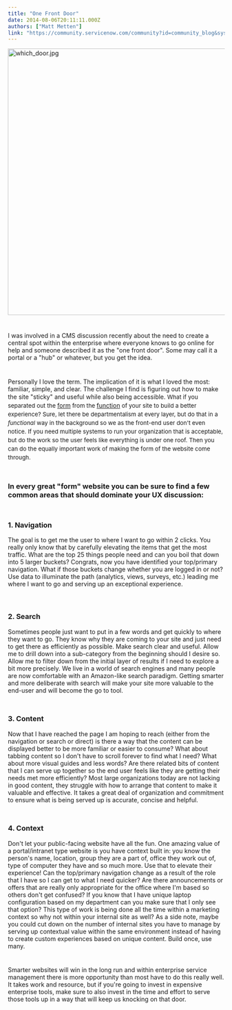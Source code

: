 ```yaml
---
title: "One Front Door"
date: 2014-08-06T20:11:11.000Z
authors: ["Matt Metten"]
link: "https://community.servicenow.com/community?id=community_blog&sys_id=857c22e1dbd0dbc01dcaf3231f9619e4"
---
```

<p><a _jive_internal="true" href="/servlet/JiveServlet/showImage/38-3310-12322/which_door.jpg"><img  alt="which_door.jpg" class="image-0 jive-image" height="222" src="3afe09c2db589f048c8ef4621f96194e.iix" style="height: auto; display: block; margin-left: auto; margin-right: auto;" width="618"/></a></p><p style="min-height: 8pt; height: 8pt; padding: 0px;">  </p><p>I was involved in a CMS discussion recently about the need to create a central spot within the enterprise where everyone knows to go online for help and someone described it as the "one front door". Some may call it a portal or a "hub" or whatever, but you get the idea.</p><p style="min-height: 8pt; height: 8pt; padding: 0px;">  </p><p>Personally I love the term. The implication of it is what I loved the most: familiar, simple, and clear. The challenge I find is figuring out how to make the site "sticky" and useful while also being accessible. <span style="font-size: 10pt; line-height: 1.5em;">What if you separated out the </span><span style="text-decoration: underline;">form</span><span style="font-size: 10pt; line-height: 1.5em;"> from the </span><span style="text-decoration: underline;">function</span><span style="font-size: 10pt; line-height: 1.5em;"> of your site to build a better experience? Sure, let there be departmentalism at every layer, but do that in a </span><span style="font-size: 10pt; line-height: 1.5em;"><em>functional</em></span><span style="font-size: 10pt; line-height: 1.5em;"> way in the background so we as the front-end user don't even notice. If you need multiple systems to run your organization that is acceptable, but do the work so the user feels like everything is under one roof. Then you can do the equally important work of making the form of the website come through.</span></p><p style="min-height: 8pt; height: 8pt; padding: 0px;">  </p><h3>In every great "form" website you can be sure to find a few common areas that should dominate your UX discussion:</h3><p style="min-height: 8pt; height: 8pt; padding: 0px;">  </p><h3>1. Navigation</h3><p>The goal is to get me the user to where I want to go within 2 clicks. You really only know that by carefully elevating the items that get the most traffic. What are the top 25 things people need and can you boil that down into 5 larger buckets? Congrats, now you have identified your top/primary navigation. What if those buckets change whether you are logged in or not? Use data to illuminate the path (analytics, views, surveys, etc.) leading me where I want to go and serving up an exceptional experience.</p><p><span style="font-size: 10pt; line-height: 1.5em;"><br/></span></p><h3>2. Search</h3><p>Sometimes people just want to put in a few words and get quickly to where they want to go. They know why they are coming to your site and just need to get there as efficiently as possible. Make search clear and useful. Allow me to drill down into a sub-category from the beginning should I desire so. Allow me to filter down from the initial layer of results if I need to explore a bit more precisely. We live in a world of search engines and many people are now comfortable with an Amazon-like search paradigm. Getting smarter and more deliberate with search will make your site more valuable to the end-user and will become the go to tool.</p><p style="min-height: 8pt; height: 8pt; padding: 0px;">  </p><h3>3. Content</h3><p>Now that I have reached the page I am hoping to reach (either from the navigation or search or direct) is there a way that the content can be displayed better to be more familiar or easier to consume? What about tabbing content so I don't have to scroll forever to find what I need? What about more visual guides and less words? Are there related bits of content that I can serve up together so the end user feels like they are getting their needs met more efficiently? Most large organizations today are not lacking in good content, they struggle with how to arrange that content to make it valuable and effective. It takes a great deal of organization and commitment to ensure what is being served up is accurate, concise and helpful.</p><p style="min-height: 8pt; height: 8pt; padding: 0px;">  </p><h3>4. Context</h3><p>Don't let your public-facing website have all the fun. One amazing value of a portal/intranet type website is you have context built in: you know the person's name, location, group they are a part of, office they work out of, type of computer they have and so much more. Use that to elevate their experience! Can the top/primary navigation change as a result of the role that I have so I can get to what I need quicker? Are there announcements or offers that are really only appropriate for the office where I'm based so others don't get confused? If you know that I have unique laptop configuration based on my department can you make sure that I only see that option? This type of work is being done all the time within a marketing context so why not within your internal site as well? As a side note, maybe you could cut down on the number of internal sites you have to manage by serving up contextual value within the same environment instead of having to create custom experiences based on unique content. Build once, use many.</p><p style="min-height: 8pt; height: 8pt; padding: 0px;">  </p><p>Smarter websites will win in the long run and within enterprise service management there is more opportunity than most have to do this really well. It takes work and resource, but if you're going to invest in expensive enterprise tools, make sure to also invest in the time and effort to serve those tools up in a way that will keep us knocking on that door.</p>